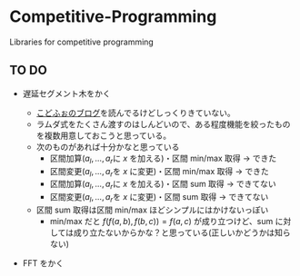 # Competitive-Programming

Libraries for competitive programming  

## TO DO  

- 遅延セグメント木をかく
  - [こどふぉのブログ](https://codeforces.com/blog/entry/18051)を読んでるけどしっくりきていない。
  - ラムダ式をたくさん渡すのはしんどいので、ある程度機能を絞ったものを複数用意しておこうと思っている。
  - 次のものがあれば十分かなと思っている
    - 区間加算($a_l,...,a_r$に $x$ を加える)・区間 min/max 取得 $\to$ できた
    - 区間変更($a_l,...,a_r$を $x$ に変更)・区間 min/max 取得 $\to$ できた
    - 区間加算($a_l,...,a_r$に $x$ を加える)・区間 sum 取得 $\to$ できてない
    - 区間変更($a_l,...,a_r$を $x$ に変更)・区間 sum 取得 $\to$ できてない
  - 区間 sum 取得は区間 min/max ほどシンプルにはかけないっぽい
    - min/max だと $f(f(a, b), f(b, c)) = f(a, c)$ が成り立つけど、sum に対しては成り立たないからかな？と思っている(正しいかどうかは知らない)  

- FFT をかく
